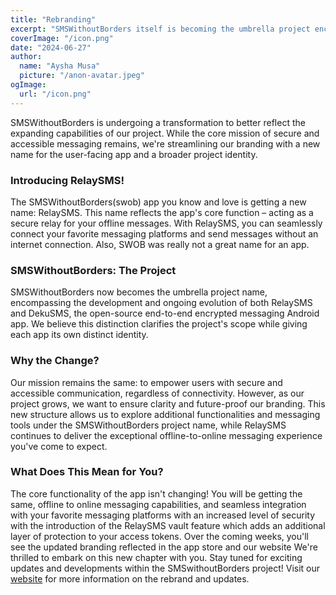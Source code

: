 ```yaml
---
title: "Rebranding"
excerpt: "SMSWithoutBorders itself is becoming the umbrella project encompassing RelaySMS and other messaging tools. The core functionality remains the same, but users can expect a new name, enhanced security features, and a focus on future growth under the SMSWithoutBorders project."
coverImage: "/icon.png"
date: "2024-06-27"
author:
  name: "Aysha Musa"
  picture: "/anon-avatar.jpeg"
ogImage:
  url: "/icon.png"
---
```


SMSWithoutBorders is undergoing a transformation to better reflect the expanding capabilities of our project. While the core mission of secure and accessible messaging remains, we're streamlining our branding with a new name for the user-facing app and a broader project identity.

### Introducing RelaySMS!

The SMSWithoutBorders(swob) app you know and love is getting a new name: RelaySMS. This name reflects the app's core function – acting as a secure relay for your offline messages. With RelaySMS, you can seamlessly connect your favorite messaging platforms and send messages without an internet connection. Also, SWOB was really not a great name for an app.

### SMSWithoutBorders: The Project

SMSWithoutBorders now becomes the umbrella project name, encompassing the development and ongoing evolution of both RelaySMS and DekuSMS, the open-source end-to-end encrypted messaging Android app. We believe this distinction clarifies the project's scope while giving each app its own distinct identity.

### Why the Change?

Our mission remains the same: to empower users with secure and accessible communication, regardless of connectivity. However, as our project grows, we want to ensure clarity and future-proof our branding. This new structure allows us to explore additional functionalities and messaging tools under the SMSWithoutBorders project name, while RelaySMS continues to deliver the exceptional offline-to-online messaging experience you've come to expect.

### What Does This Mean for You?

The core functionality of the app isn't changing! You will be getting the same, offline to online messaging capabilities, and seamless integration with your favorite messaging platforms with an increased level of security with the introduction of the RelaySMS vault feature which adds an additional layer of protection to your access tokens. Over the coming weeks, you'll see the updated branding reflected in the app store and our website
We're thrilled to embark on this new chapter with you. Stay tuned for exciting updates and developments within the SMSwithoutBorders project! Visit our [website]() for more information on the rebrand and updates.

